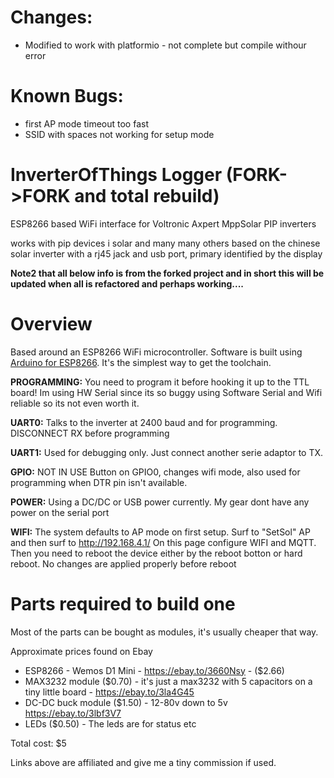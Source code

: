 # Changes:
- Modified to work with platformio - not complete but compile withour error

# Known Bugs:
- first AP mode timeout too fast
- SSID with spaces not working for setup mode

# InverterOfThings Logger (FORK->FORK and total rebuild)
ESP8266 based WiFi interface for Voltronic Axpert MppSolar PIP inverters

works with
pip devices
i solar
and many many others based on the chinese solar inverter with a rj45 jack and usb port, primary identified by the display


**Note2 that all below info is from the forked project and in short this will be updated when all is refactored and perhaps working....**

# Overview
Based around an ESP8266 WiFi microcontroller.
Software is built using [Arduino for ESP8266](https://github.com/esp8266/Arduino). It's the simplest way to get the toolchain.

**PROGRAMMING:** You need to program it before hooking it up to the TTL board! Im using HW Serial since its so buggy using Software Serial and Wifi reliable so its not even worth it.


**UART0:** Talks to the inverter at 2400 baud and for programming. DISCONNECT RX before programming

**UART1:** Used for debugging only. Just connect another serie adaptor to TX.


**GPIO:** NOT IN USE Button on GPIO0, changes wifi mode, also used for programming when DTR pin isn't available.


**POWER:** Using a DC/DC or USB power currently. My gear dont have any power on the serial port

**WIFI:** The system defaults to AP mode on first setup. Surf to "SetSol" AP and then surf to http://192.168.4.1/ On this page configure WIFI and MQTT. Then you need to reboot the device either by the reboot botton or hard reboot. No changes are applied properly before reboot


# Parts required to build one

Most of the parts can be bought as modules, it's usually cheaper that way.

Approximate prices found on Ebay
- ESP8266 - Wemos D1 Mini - https://ebay.to/3660Nsy - ($2.66)
- MAX3232 module ($0.70) - it's just a max3232 with 5 capacitors on a tiny little board  - https://ebay.to/3la4G45
- DC-DC buck module ($1.50) - 12-80v down to 5v https://ebay.to/3lbf3V7
- LEDs ($0.50) - The leds are for status etc

Total cost: $5

Links above are affiliated and give me a tiny commission if used. 
